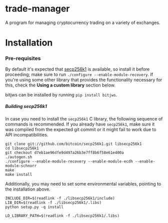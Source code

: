 # trade-manager

A program for managing cryptocurrency trading on a variety of exchanges.

# Installation

### Pre-requisites

By default it's expected that [secp256k1](https://github.com/bitcoin/secp256k1) is available, so install it before proceeding; make sure to run `./configure --enable-module-recovery`. If you're using some other library that provides the functionality necessary for this, check the __Using a custom library__ section below.

bitjws can be installed by running `pip install bitjws`.

##### Building secp256k1

In case you need to install the `secp256k1` C library, the following sequence of commands is recommended. If you already have `secp256k1`, make sure it was compiled from the expected git commit or it might fail to work due to API incompatibilities.

```
git clone git://github.com/bitcoin/secp256k1.git libsecp256k1
cd libsecp256k1
git checkout d7eb1ae96dfe9d497a26b3e7ff8b6f58e61e400a
./autogen.sh
./configure --enable-module-recovery --enable-module-ecdh --enable-module-schnorr
make
make install
```

Additionally, you may need to set some environmental variables, pointing to the installation above.

```
INCLUDE_DIR=$(readlink -f ./libsecp256k1/include)
LIB_DIR=$(readlink -f ./libsecp256k1/.libs)
python setup.py -q install

LD_LIBRARY_PATH=$(readlink -f ./libsecp256k1/.libs)